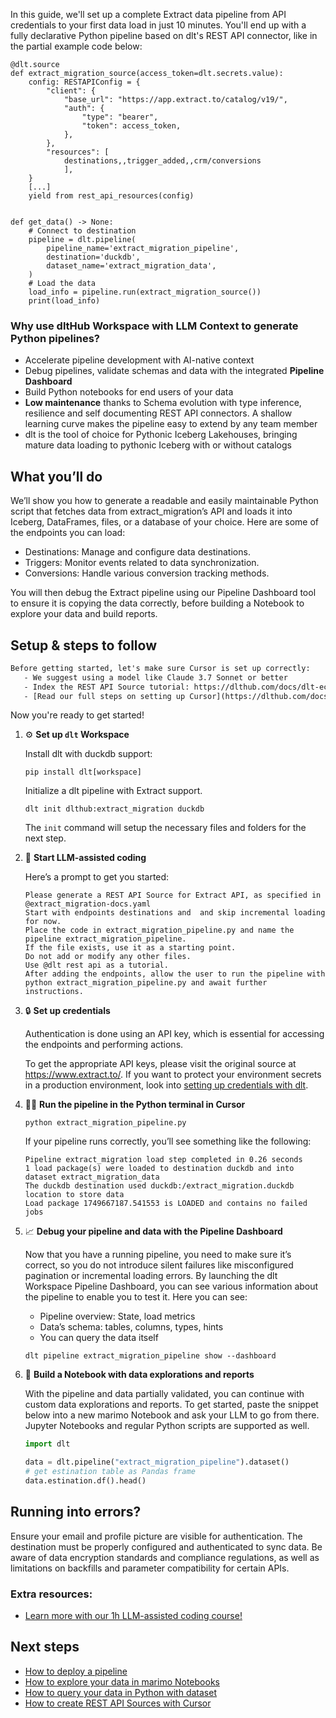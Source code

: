 In this guide, we'll set up a complete Extract data pipeline from API credentials to your first data load in just 10 minutes. You'll end up with a fully declarative Python pipeline based on dlt's REST API connector, like in the partial example code below:

```python-outcome
@dlt.source
def extract_migration_source(access_token=dlt.secrets.value):
    config: RESTAPIConfig = {
        "client": {
            "base_url": "https://app.extract.to/catalog/v19/",
            "auth": {
                "type": "bearer",
                "token": access_token,
            },
        },
        "resources": [
            destinations,,trigger_added,,crm/conversions
            ],
    }
    [...]
    yield from rest_api_resources(config)


def get_data() -> None:
    # Connect to destination
    pipeline = dlt.pipeline(
        pipeline_name='extract_migration_pipeline',
        destination='duckdb',
        dataset_name='extract_migration_data', 
    )
    # Load the data
    load_info = pipeline.run(extract_migration_source())
    print(load_info) 
```

### Why use dltHub Workspace with LLM Context to generate Python pipelines?

- Accelerate pipeline development with AI-native context
- Debug pipelines, validate schemas and data with the integrated **Pipeline Dashboard**
- Build Python notebooks for end users of your data
- **Low maintenance** thanks to Schema evolution with type inference, resilience and self documenting REST API connectors. A shallow learning curve makes the pipeline easy to extend by any team member
- dlt is the tool of choice for Pythonic Iceberg Lakehouses, bringing mature data loading to pythonic Iceberg with or without catalogs

## What you’ll do

We’ll show you how to generate a readable and easily maintainable Python script that fetches data from extract_migration’s API and loads it into Iceberg, DataFrames, files, or a database of your choice. Here are some of the endpoints you can load:

- Destinations: Manage and configure data destinations.
- Triggers: Monitor events related to data synchronization.
- Conversions: Handle various conversion tracking methods.

You will then debug the Extract pipeline using our Pipeline Dashboard tool to ensure it is copying the data correctly, before building a Notebook to explore your data and build reports.

## Setup & steps to follow

```default
Before getting started, let's make sure Cursor is set up correctly:
   - We suggest using a model like Claude 3.7 Sonnet or better
   - Index the REST API Source tutorial: https://dlthub.com/docs/dlt-ecosystem/verified-sources/rest_api/ and add it to context as **@dlt rest api**
   - [Read our full steps on setting up Cursor](https://dlthub.com/docs/dlt-ecosystem/llm-tooling/cursor-restapi#23-configuring-cursor-with-documentation)
```

Now you're ready to get started!

1. ⚙️ **Set up `dlt` Workspace**
    
    Install dlt with duckdb support:
    ```shell
    pip install dlt[workspace]
    ```

    Initialize a dlt pipeline with Extract support.
    ```shell
    dlt init dlthub:extract_migration duckdb
    ```

    The `init` command will setup the necessary files and folders for the next step.
    
2. 🤠 **Start LLM-assisted coding**
    
    Here’s a prompt to get you started:
    
    ```prompt
    Please generate a REST API Source for Extract API, as specified in @extract_migration-docs.yaml 
    Start with endpoints destinations and  and skip incremental loading for now. 
    Place the code in extract_migration_pipeline.py and name the pipeline extract_migration_pipeline. 
    If the file exists, use it as a starting point. 
    Do not add or modify any other files. 
    Use @dlt rest api as a tutorial. 
    After adding the endpoints, allow the user to run the pipeline with python extract_migration_pipeline.py and await further instructions.
    ```

    
3. 🔒 **Set up credentials** 
    
    Authentication is done using an API key, which is essential for accessing the endpoints and performing actions.
    
    To get the appropriate API keys, please visit the original source at https://www.extract.to/.
    If you want to protect your environment secrets in a production environment, look into [setting up credentials with dlt](https://dlthub.com/docs/walkthroughs/add_credentials).
    
4. 🏃‍♀️ **Run the pipeline in the Python terminal in Cursor**
    
    ```shell
    python extract_migration_pipeline.py
    ```
    
    If your pipeline runs correctly, you’ll see something like the following:
    
    ```shell
    Pipeline extract_migration load step completed in 0.26 seconds
    1 load package(s) were loaded to destination duckdb and into dataset extract_migration_data
    The duckdb destination used duckdb:/extract_migration.duckdb location to store data
    Load package 1749667187.541553 is LOADED and contains no failed jobs
    ```
    
5. 📈 **Debug your pipeline and data with the Pipeline Dashboard**

    Now that you have a running pipeline, you need to make sure it’s correct, so you do not introduce silent failures like misconfigured pagination or incremental loading errors. By launching the dlt Workspace Pipeline Dashboard, you can see various information about the pipeline to enable you to test it. Here you can see:
    - Pipeline overview: State, load metrics
    - Data’s schema: tables, columns, types, hints
    - You can query the data itself
    
    ```shell
    dlt pipeline extract_migration_pipeline show --dashboard
    ```
    
6. 🐍 **Build a Notebook with data explorations and reports**

    With the pipeline and data partially validated, you can continue with custom data explorations and reports. To get started, paste the snippet below into a new marimo Notebook and ask your LLM to go from there. Jupyter Notebooks and regular Python scripts are supported as well.

    
    ```python
    import dlt

   data = dlt.pipeline("extract_migration_pipeline").dataset()
   # get estination table as Pandas frame
   data.estination.df().head()
    ```

## Running into errors?

Ensure your email and profile picture are visible for authentication. The destination must be properly configured and authenticated to sync data. Be aware of data encryption standards and compliance regulations, as well as limitations on backfills and parameter compatibility for certain APIs.

### Extra resources:

- [Learn more with our 1h LLM-assisted coding course!](https://www.youtube.com/watch?v=GGid70rnJuM)

## Next steps

- [How to deploy a pipeline](https://dlthub.com/docs/walkthroughs/deploy-a-pipeline)
- [How to explore your data in marimo Notebooks](https://dlthub.com/docs/general-usage/dataset-access/marimo)
- [How to query your data in Python with dataset](https://dlthub.com/docs/general-usage/dataset-access/dataset)
- [How to create REST API Sources with Cursor](https://dlthub.com/docs/dlt-ecosystem/llm-tooling/cursor-restapi)